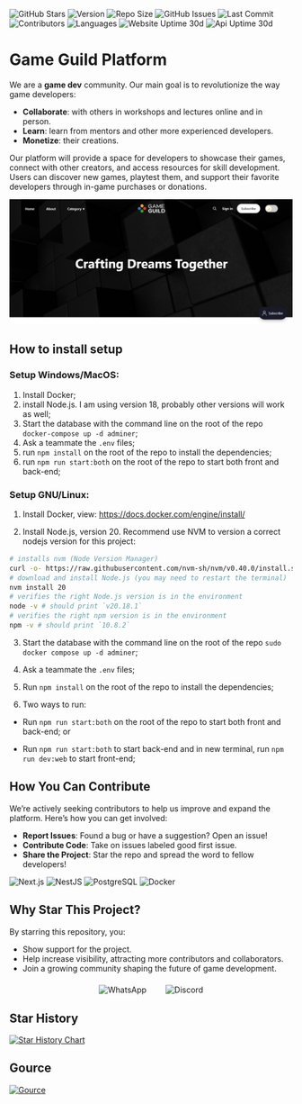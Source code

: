 ![GitHub Stars](https://img.shields.io/github/stars/gameguild-gg/website?style=social)
![Version](https://img.shields.io/github/package-json/v/gameguild-gg/website)
![Repo Size](https://img.shields.io/github/repo-size/gameguild-gg/website)
![GitHub Issues](https://img.shields.io/github/issues/gameguild-gg/website)
![Last Commit](https://img.shields.io/github/last-commit/gameguild-gg/website)
![Contributors](https://img.shields.io/github/contributors/gameguild-gg/website)
![Languages](https://img.shields.io/github/languages/top/gameguild-gg/website)
![Website Uptime 30d](https://status.gameguild.gg/api/badge/1/uptime/720?label=Uptime%20Web%20(30d))
![Api Uptime 30d](https://status.gameguild.gg/api/badge/3/uptime/720?label=Uptime%20Api%20(30d))

# Game Guild Platform

We are a **game dev** community.
Our main goal is to revolutionize the way game developers:
- **Collaborate**: with others in workshops and lectures online and in person.
- **Learn**: learn from mentors and other more experienced developers.
- **Monetize**: their creations.

Our platform will provide a space for developers to showcase their games, connect with other creators, and access resources for skill development. Users can discover new games, playtest them, and support their favorite developers through in-game purchases or donations.

![screenshot](documentation/Page1.png)

## How to install setup

### Setup Windows/MacOS:

1. Install Docker;
2. install Node.js. I am using version 18, probably other versions will work as well;
3. Start the database with the command line on the root of the repo `docker-compose up -d adminer`;
4. Ask a teammate the `.env` files;
5. run `npm install` on the root of the repo to install the dependencies;
6. run `npm run start:both` on the root of the repo to start both front and back-end;

### Setup GNU/Linux:

1. Install Docker, view: https://docs.docker.com/engine/install/

2. Install Node.js, version 20. Recommend use NVM to version a correct nodejs version for this project:

```bash
# installs nvm (Node Version Manager)
curl -o- https://raw.githubusercontent.com/nvm-sh/nvm/v0.40.0/install.sh | bash
# download and install Node.js (you may need to restart the terminal)
nvm install 20
# verifies the right Node.js version is in the environment
node -v # should print `v20.18.1`
# verifies the right npm version is in the environment
npm -v # should print `10.8.2`
```

3. Start the database with the command line on the root of the repo `sudo docker compose up -d adminer`;
4. Ask a teammate the `.env` files;
5. Run `npm install` on the root of the repo to install the dependencies;

6. Two ways to run:

- Run `npm run start:both` on the root of the repo to start both front and back-end; or

- Run `npm run start:both` to start back-end and in new terminal, run `npm run dev:web` to start front-end;

## How You Can Contribute
We’re actively seeking contributors to help us improve and expand the platform. Here’s how you can get involved:
- **Report Issues**: Found a bug or have a suggestion? Open an issue!
- **Contribute Code**: Take on issues labeled good first issue.
- **Share the Project**: Star the repo and spread the word to fellow developers!

![Next.js](https://img.shields.io/badge/Next.js-000000?style=for-the-badge&logo=nextdotjs&logoColor=white)
![NestJS](https://img.shields.io/badge/NestJS-E0234E?style=for-the-badge&logo=nestjs&logoColor=white)
![PostgreSQL](https://img.shields.io/badge/PostgreSQL-316192?style=for-the-badge&logo=postgresql&logoColor=white)
![Docker](https://img.shields.io/badge/Docker-2496ED?style=for-the-badge&logo=docker&logoColor=white)

## Why Star This Project?
By starring this repository, you:
- Show support for the project.
- Help increase visibility, attracting more contributors and collaborators.
- Join a growing community shaping the future of game development.

<div style="text-align: center; margin-top: 20px;">
  <!-- <a href="" target="_blank" style="text-decoration: none; margin: 0 15px;">
    <img src="https://img.icons8.com/color/48/000000/youtube-play.png" alt="YouTube" style="vertical-align: middle;"/>
  </a> -->
  <a href="https://chat.whatsapp.com/CAboWKtosP673f9EkzxKNb" target="_blank" style="text-decoration: none; margin: 0 15px;">
    <img src="https://img.icons8.com/color/48/000000/whatsapp.png" alt="WhatsApp" style="vertical-align: middle;"/>
  </a>
  <a href="https://discord.com/invite/9CdJeQ2XKB?ref=gameguild.gg" target="_blank" style="text-decoration: none; margin: 0 15px;">
    <img src="https://img.icons8.com/color/48/000000/discord-logo.png" alt="Discord" style="vertical-align: middle;"/>
  </a>
</div>

## Star History

[![Star History Chart](https://api.star-history.com/svg?repos=gameguild-gg/website&type=Date)](https://star-history.com/#gameguild-gg/website&Date)

## Gource

[![Gource](https://gameguild-gg.github.io/website/gource.gif)](https://gameguild-gg.github.io/website/gource.mp4)